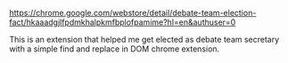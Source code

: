 https://chrome.google.com/webstore/detail/debate-team-election-fact/hkaaadgjlfpdmkhalpkmfbplofpamime?hl=en&authuser=0

This is an extension that helped me get elected as debate team secretary with a simple find and replace in DOM chrome extension.